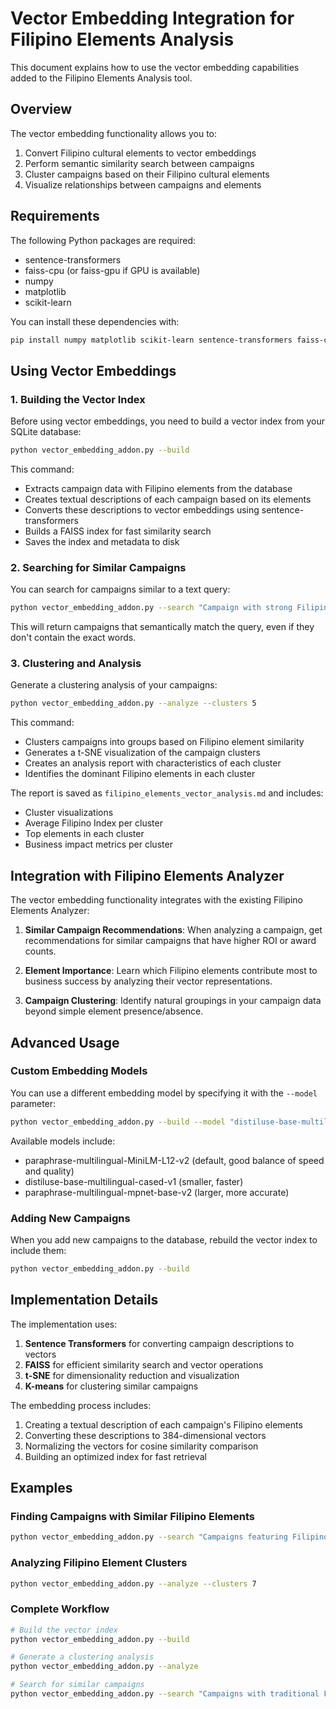 # Vector Embedding Integration for Filipino Elements Analysis

This document explains how to use the vector embedding capabilities added to the Filipino Elements Analysis tool.

## Overview

The vector embedding functionality allows you to:

1. Convert Filipino cultural elements to vector embeddings
2. Perform semantic similarity search between campaigns
3. Cluster campaigns based on their Filipino cultural elements
4. Visualize relationships between campaigns and elements

## Requirements

The following Python packages are required:
- sentence-transformers
- faiss-cpu (or faiss-gpu if GPU is available)
- numpy
- matplotlib
- scikit-learn

You can install these dependencies with:

```bash
pip install numpy matplotlib scikit-learn sentence-transformers faiss-cpu
```

## Using Vector Embeddings

### 1. Building the Vector Index

Before using vector embeddings, you need to build a vector index from your SQLite database:

```bash
python vector_embedding_addon.py --build
```

This command:
- Extracts campaign data with Filipino elements from the database
- Creates textual descriptions of each campaign based on its elements
- Converts these descriptions to vector embeddings using sentence-transformers
- Builds a FAISS index for fast similarity search
- Saves the index and metadata to disk

### 2. Searching for Similar Campaigns

You can search for campaigns similar to a text query:

```bash
python vector_embedding_addon.py --search "Campaign with strong Filipino family values"
```

This will return campaigns that semantically match the query, even if they don't contain the exact words.

### 3. Clustering and Analysis

Generate a clustering analysis of your campaigns:

```bash
python vector_embedding_addon.py --analyze --clusters 5
```

This command:
- Clusters campaigns into groups based on Filipino element similarity
- Generates a t-SNE visualization of the campaign clusters
- Creates an analysis report with characteristics of each cluster
- Identifies the dominant Filipino elements in each cluster

The report is saved as `filipino_elements_vector_analysis.md` and includes:
- Cluster visualizations
- Average Filipino Index per cluster
- Top elements in each cluster
- Business impact metrics per cluster

## Integration with Filipino Elements Analyzer

The vector embedding functionality integrates with the existing Filipino Elements Analyzer:

1. **Similar Campaign Recommendations**: When analyzing a campaign, get recommendations for similar campaigns that have higher ROI or award counts.

2. **Element Importance**: Learn which Filipino elements contribute most to business success by analyzing their vector representations.

3. **Campaign Clustering**: Identify natural groupings in your campaign data beyond simple element presence/absence.

## Advanced Usage

### Custom Embedding Models

You can use a different embedding model by specifying it with the `--model` parameter:

```bash
python vector_embedding_addon.py --build --model "distiluse-base-multilingual-cased-v1"
```

Available models include:
- paraphrase-multilingual-MiniLM-L12-v2 (default, good balance of speed and quality)
- distiluse-base-multilingual-cased-v1 (smaller, faster)
- paraphrase-multilingual-mpnet-base-v2 (larger, more accurate)

### Adding New Campaigns

When you add new campaigns to the database, rebuild the vector index to include them:

```bash
python vector_embedding_addon.py --build
```

## Implementation Details

The implementation uses:

1. **Sentence Transformers** for converting campaign descriptions to vectors
2. **FAISS** for efficient similarity search and vector operations
3. **t-SNE** for dimensionality reduction and visualization
4. **K-means** for clustering similar campaigns

The embedding process includes:
1. Creating a textual description of each campaign's Filipino elements
2. Converting these descriptions to 384-dimensional vectors
3. Normalizing the vectors for cosine similarity comparison
4. Building an optimized index for fast retrieval

## Examples

### Finding Campaigns with Similar Filipino Elements

```bash
python vector_embedding_addon.py --search "Campaigns featuring Filipino street culture and humor"
```

### Analyzing Filipino Element Clusters

```bash
python vector_embedding_addon.py --analyze --clusters 7
```

### Complete Workflow

```bash
# Build the vector index
python vector_embedding_addon.py --build

# Generate a clustering analysis
python vector_embedding_addon.py --analyze

# Search for similar campaigns
python vector_embedding_addon.py --search "Campaigns with traditional Filipino values"
```